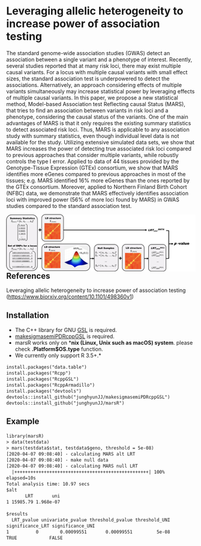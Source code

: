 # Leveraging allelic heterogeneity to increase power of association testing

The standard genome-wide association studies (GWAS) detect an association between a single variant and a phenotype of 
interest. Recently, several studies reported that at many risk loci, there may exist multiple causal variants. For a locus with multiple 
causal variants with small effect sizes, the standard association test is underpowered to detect the associations. Alternatively, an 
approach considering effects of multiple variants simultaneously may increase statistical power by leveraging effects of 
multiple causal variants. In this paper, we propose a new statistical method, Model-based Association test Reflecting causal 
Status (MARS), that tries to find an association between variants 
in risk loci and a phenotype, considering the causal status of the variants. One of the main advantages of MARS is that it only requires the 
existing summary statistics to detect associated risk loci. Thus, MARS is applicable to any association study with summary statistics, even 
though individual level data is not available for the study. Utilizing extensive simulated data sets, we show that MARS increases the 
power of detecting true associated risk loci compared to previous approaches that consider multiple variants, while robustly controls the type I error. 
Applied to data of 44 tissues provided by the Genotype-Tissue Expression (GTEx) consortium, we show that MARS identifies more eGenes compared to previous approaches in most of the tissues; e.g. MARS identified 16\% more eGenes than the ones reported by the GTEx consortium. Moreover, applied to Northern Finland Birth Cohort (NFBC) data, we demonstrate that MARS effectively identifies association loci with improved power (56\% of more loci found by MARS) in GWAS studies compared to the standard association test.



<img src="final_overview1.png" alt="Markdown Monster icon" style="float: left; margin-right: 10px;" />



## References
Leveraging allelic heterogeneity to increase power of association testing (https://www.biorxiv.org/content/10.1101/498360v1)

## Installation
- The C++ library for GNU [GSL](https://www.gnu.org/software/gsl/) is required.
- [makesigmasemiPDRcppGSL](https://github.com/junghyunJJ/makesigmasemiPDRcppGSL) is required.
- marsR works only on ***nix (Linux, Unix such as macOS) system**. please check **.Platform$OS.type** function.
- We currently only support R 3.5+.*


```
install.packages("data.table")
install.packages("Rcpp")
install.packages("RcppGSL")
install.packages("RcppArmadillo")
install.packages("devtools")
devtools::install_github("junghyunJJ/makesigmasemiPDRcppGSL")
devtools::install_github("junghyunJJ/marsR")
```

## Example

```
library(marsR)
> data(testdata)
> mars(testdata$stat, testdata$geno, threshold = 5e-08)
[2020-04-07 09:08:40] - calculating MARS alt LRT
[2020-04-07 09:08:40] - make null data
[2020-04-07 09:08:40] - calculating MARS null LRT
  |++++++++++++++++++++++++++++++++++++++++++++++++++| 100% elapsed=10s  
Total analysis time: 10.97 secs  
$alt
       LRT       uni
1 15985.79 1.968e-07

$results
  LRT_pvalue univariate_pvalue threshold_pvalue threshold_UNI significance_LRT significance_UNI
1          0        0.00099551       0.00099551         5e-08             TRUE            FALSE
```

